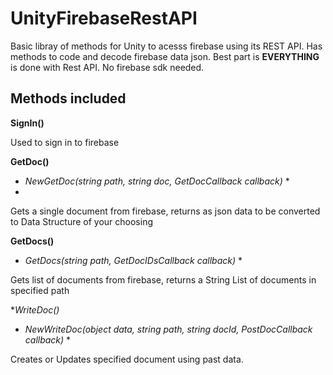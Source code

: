 # UnityFirebaseRestAPI
Basic libray of methods for Unity to acesss firebase using its REST API. Has methods to code and decode firebase data json.
Best part is **EVERYTHING** is done with Rest API. No firebase sdk needed.

## Methods included

**SignIn()**

Used to sign in to firebase

**GetDoc()**

* *NewGetDoc<T>(string path, string doc, GetDocCallback callback)* *
* 
Gets a single document from firebase, returns as json data to be converted to Data Structure of your choosing

**GetDocs()**

* *GetDocs(string path, GetDocIDsCallback callback)* *

Gets list of documents from firebase, returns a String List of documents in specified path

**WriteDoc()*

* *NewWriteDoc<T>(object data, string path, string docId, PostDocCallback callback)* *

Creates or Updates specified document using past data.

